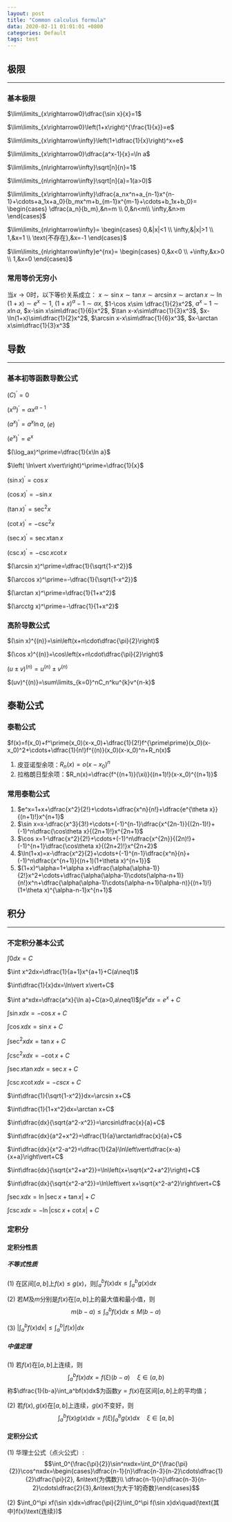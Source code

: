```yaml
---
layout: post
title: "Common calculus formula"
data: 2020-02-11 01:01:01 +0800
categories: Default
tags: test
---
```


<head>
    <script src="https://cdn.mathjax.org/mathjax/latest/MathJax.js?config=TeX-AMS-MML_HTMLorMML" type="text/javascript"></script>
    <script type="text/x-mathjax-config">
        MathJax.Hub.Config({
            tex2jax: {
            skipTags: ['script', 'noscript', 'style', 'textarea', 'pre'],
            inlineMath: [['$','$']]
            }
        });
    </script>
</head>


## 极限   
---
### 基本极限
$\lim\limits_{x\rightarrow0}\dfrac{\sin x}{x}=1$

$\lim\limits_{x\rightarrow0}\left(1+x\right)^{\frac{1}{x}}=e$

$\lim\limits_{x\rightarrow\infty}\left(1+\dfrac{1}{x}\right)^x=e$

$\lim\limits_{x\rightarrow0}\dfrac{a^x-1}{x}=\ln a$

$\lim\limits_{n\rightarrow\infty}\sqrt[n]{n}=1$

$\lim\limits_{n\rightarrow\infty}\sqrt[n]{a}=1(a>0)$

$\lim\limits_{x\rightarrow\infty}\dfrac{a_nx^n+a_{n-1}x^{n-1}+\cdots+a_1x+a_0}{b_mx^m+b_{m-1}x^{m-1}+\cdots+b_1x+b_0}=
    \begin{cases} 
        \dfrac{a_n}{b_m},&n=m \\
        0,&n<m\\ 
        \infty,&n>m
    \end{cases}$

$\lim\limits_{n\rightarrow\infty}= 
    \begin{cases}
        0,&|x|<1 \\
        \infty,&|x|>1 \\ 
        1,&x=1 \\ 
        \text{不存在},&x=-1
    \end{cases}$

$\lim\limits_{n\rightarrow\infty}e^{nx}=
    \begin{cases}
        0,&x<0 \\
        +\infty,&x>0 \\
        1,&x=0
    \end{cases}$

### 常用等价无穷小
当$x\rightarrow0$时，以下等价关系成立：
$x\sim\sin x\sim\tan x\sim\arcsin x\sim\arctan x\sim\ln (1+x)\sim e^x\sim 1$,
$(1+x)^\alpha-1\sim\alpha x$, $1-\cos x\sim \dfrac{1}{2}x^2$, $a^x-1\sim x\ln a$,
$x-\sin x\sim\dfrac{1}{6}x^2$, $\tan x-x\sim\dfrac{1}{3}x^3$, $x-\ln(1+x)\sim\dfrac{1}{2}x^2$,
$\arcsin x-x\sim\dfrac{1}{6}x^3$, $x-\arctan x\sim\dfrac{1}{3}x^3$


## 导数
---
### 基本初等函数导数公式
$(C)^\prime=0$

$(x^\alpha)^\prime=\alpha x^{\alpha-1}$

$(a^x)^\prime=a^x\ln a$, $(e)$

$(e^x)^\prime=e^x$

$(\log_ax)^\prime=\dfrac{1}{x\ln a}$

$\left( \ln\vert x\vert\right)^\prime=\dfrac{1}{x}$

$(\sin x)^\prime=\cos x$

$(\cos x)^\prime=-\sin x$

$(\tan x)^\prime=\sec^2x$

$(\cot x)^\prime=-\csc^2x$

$(\sec x)^\prime=\sec x\tan x$

$(\csc x)^\prime=-\csc x\cot x$

$(\arcsin x)^\prime=\dfrac{1}{\sqrt{1-x^2}}$

$(\arccos x)^\prime=-\dfrac{1}{\sqrt{1-x^2}}$

$(\arctan x)^\prime=\dfrac{1}{1+x^2}$

$(\arcctg x)^\prime=-\dfrac{1}{1+x^2}$

### 高阶导数公式
$(\sin x)^{(n)}=\sin\left(x+n\cdot\dfrac{\pi}{2}\right)$

$(\cos x)^{(n)}=\cos\left(x+n\cdot\dfrac{\pi}{2}\right)$

$(u\pm v)^{(n)}=u^{(n)}\pm v^{(n)}$

$(uv)^{(n)}=\sum\limits_{k=0}^nC_n^ku^{k}v^{n-k}$


## 泰勒公式
### 泰勒公式
$f(x)=f(x_0)+f^\prime(x_0)(x-x_0)+\dfrac{1}{2!}f^{\prime\prime}(x_0)(x-x_0)^2+\cdots+\dfrac{1}{n!}f^{(n)}(x_0)(x-x_0)^n+R_n(x)$
1. 皮亚诺型余项：$R_n(x)=o(x-x_0)^n$
2. 拉格朗日型余项：$R_n(x)=\dfrac{f^{(n+1)}(\xi)}{(n+1)!}(x-x_0)^{(n+1)}$

### 常用泰勒公式
1. $e^x=1+x+\dfrac{x^2}{2!}+\cdots+\dfrac{x^n}{n!}+\dfrac{e^{\theta x}}{(n+1)!}x^{n+1}$
2. $\sin x=x-\dfrac{x^3}{3!}+\cdots+(-1)^{n-1}\dfrac{x^{2n-1}}{(2n-1)!}+(-1)^n\dfrac{\cos\theta x}{(2n+1)!}x^{2n+1}$
3. $\cos x=1-\dfrac{x^2}{2!}+\cdots+(-1)^n\dfrac{x^{2n}}{(2n)!}+(-1)^{n+1}\dfrac{\cos\theta x}{(2n+2)!}x^{2n+2}$
4. $\ln(1+x)=x-\dfrac{x^2}{2}+\cdots+(-1)^{n-1}\dfrac{x^n}{n}+(-1)^n\dfrac{x^{n+1}}{(n+1)(1+\theta x)^{n+1}}$
5. $(1+x)^\alpha=1+\alpha x+\dfrac{\alpha(\alpha-1)}{2!}x^2+\cdots+\dfrac{\alpha(\alpha-1)\cdots(\alpha-n+1)}{n!}x^n+\dfrac{\alpha(\alpha-1)\cdots(\alpha-n+1)(\alpha-n)}{(n+1)!}(1+\theta x)^{\alpha-n-1}x^{n+1}$

## 积分
---
### 不定积分基本公式
$\int0dx=C$

$\int x^2dx=\dfrac{1}{a+1}x^{a+1}+C(a\neq1)$

$\int\dfrac{1}{x}dx=\ln\vert x\vert+C$

$\int a^xdx=\dfrac{a^x}{\ln a}+C(a>0,a\neq1)$$\int\limits e^xdx=e^x+C$

$\int\sin xdx=-\cos x+C$

$\int\cos xdx=\sin x+C$

$\int\sec^2xdx=\tan x+C$

$\int\csc^2xdx=-\cot x+C$

$\int\sec x\tan xdx=\sec x+C$

$\int\csc x\cot xdx=-csc x+C$

$\int\dfrac{1}{\sqrt{1-x^2}}dx=\arcsin x+C$

$\int\dfrac{1}{1+x^2}dx=\arctan x+C$

$\int\dfrac{dx}{\sqrt{a^2-x^2}}=\arcsin\dfrac{x}{a}+C$

$\int\dfrac{dx}{a^2+x^2}=\dfrac{1}{a}\arctan\dfrac{x}{a}+C$

$\int\dfrac{dx}{x^2-a^2}=\dfrac{1}{2a}\ln\left\vert\dfrac{x-a}{x+a}\right\vert+C$

$\int\dfrac{dx}{\sqrt{x^2+a^2}}=\ln\left(x+\sqrt{x^2+a^2}\right)+C$

$\int\dfrac{dx}{\sqrt{x^2-a^2}}=\ln\left\vert x+\sqrt{x^2-a^2}\right\vert+C$

$\int\sec xdx=\ln\left\vert\sec x+\tan x\right\vert+C$

$\int\csc xdx=-\ln\left\vert\csc x+\cot x\right\vert+C$


### 定积分
#### 定积分性质
##### 不等式性质
(1) 在区间$[a,b]$上$f(x)\leq g(x)$，则$\int_a^bf(x)dx\leq\int_a^bg(x)dx$

(2) 若$M$及$m$分别是$f(x)$在$[a,b]$上的最大值和最小值，则$$m(b-a)\leq\int_a^bf(x)dx\leq M(b-a)$$

(3) $\left\vert\int_a^bf(x)dx\right\vert\leq\int_a^b\left\vert f(x)\right\vert dx$

##### 中值定理
(1) 若$f(x)$在$[a,b]$上连续，则$$\int_a^bf(x)dx=f(\xi)(b-a)\quad \xi\in(a,b)$$称$\dfrac{1}{b-a}\int_a^bf(x)dx$为函数$y=f(x)$在区间$[a,b]$上的平均值；

(2) 若$f(x),g(x)$在$[a,b]$上连续，$g(x)$不变好，则$$\int_a^bf(x)g(x)dx=f(\xi)\int_a^bg(x)dx\quad  \xi\in[a,b]$$


#### 定积分公式
(1) 华理士公式（点火公式）:
$$\int_0^{\frac{\pi}{2}}\sin^nxdx=\int_0^{\frac{\pi}{2}}\cos^nxdx=\begin{cases}\dfrac{n-1}{n}\dfrac{n-3}{n-2}\cdots\dfrac{1}{2}\dfrac{\pi}{2}, &n\text{为偶数}\\ \dfrac{n-1}{n}\dfrac{n-3}{n-2}\cdots\dfrac{2}{3},&n\text{为大于1的奇数}\end{cases}$$

(2) $\int_0^\pi xf(\sin x)dx=\dfrac{\pi}{2}\int_0^\pi f(\sin x)dx\quad(\text{其中}f(x)\text{连续})$
